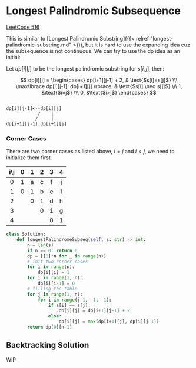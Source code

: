 # Longest Palindromic Subsequence


<!--more-->

[LeetCode 516](https://leetcode.com/problems/longest-palindromic-subsequence/)

This is similar to [Longest Palindromic Substring]({{< relref "longest-palindromic-substring.md" >}}), but it is hard to use the expanding idea cuz the subsequence is not continuous. We can try to use the dp idea as an initial:

Let $dp[i][j]$ to be the longest palindromic substring for $s[i, j]$, then:

$$ dp[i][j] = \begin{cases} dp[i+1][j-1] + 2,  & \text{$s[i]=s[j]$} \\\ \max\lbrace dp[i][j-1], dp[i+1][j] \rbrace, & \text{$s[i] \neq s[j]$} \\\ 1, &\text{$i=j$} \\\ 0, &\text{$i>j$} \end{cases} $$

```

dp[i][j-1]<--dp[i][j]
            /    |
           /     |
dp[i+1][j-1] dp[i+1][j]
```
### Corner Cases
There are two corner cases as listed above, $i=j$ and $i<j$, we need to initialize them first.

| i\j | 0 | 1 | 2 | 3 | 4 |
|:---:|:-:|:-:|:-:|:-:|:-:|
|  0  | 1 | a | c | f | j |
|  1  | 0 | 1 | b | e | i |
|  2  |   | 0 | 1 | d | h |
|  3  |   |   | 0 | 1 | g |
|  4  |   |   |   | 0 | 1 |

```python
class Solution:
    def longestPalindromeSubseq(self, s: str) -> int:
        n = len(s)
        if n == 0: return 0
        dp = [[0]*n for _ in range(n)]
        # init two corner cases
        for i in range(n):
            dp[i][i] = 1
        for i in range(1, n):
            dp[i][i-1] = 0
        # filling the table
        for j in range(1, n):
            for i in range(j-1, -1, -1):
                if s[i] == s[j]:
                    dp[i][j] = dp[i+1][j-1] + 2
                else:
                    dp[i][j] = max(dp[i+1][j], dp[i][j-1])
        return dp[0][n-1]
```

## Backtracking Solution

WIP
